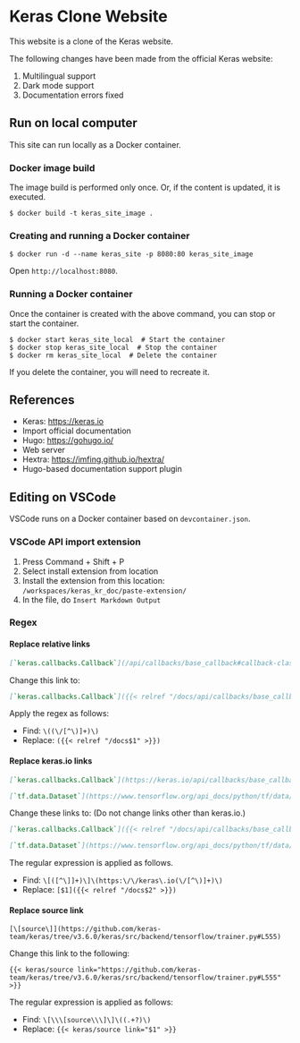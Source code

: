 # Keras Clone Website

This website is a clone of the Keras website.

The following changes have been made from the official Keras website:

1. Multilingual support
2. Dark mode support
3. Documentation errors fixed

## Run on local computer

This site can run locally as a Docker container.

### Docker image build

The image build is performed only once. Or, if the content is updated, it is executed.

```console
$ docker build -t keras_site_image .
```

### Creating and running a Docker container

```console
$ docker run -d --name keras_site -p 8080:80 keras_site_image
```

Open `http://localhost:8080`.

### Running a Docker container

Once the container is created with the above command, you can stop or start the container.

```console
$ docker start keras_site_local  # Start the container
$ docker stop keras_site_local  # Stop the container
$ docker rm keras_site_local  # Delete the container
```

If you delete the container, you will need to recreate it.

## References

- Keras: https://keras.io
- Import official documentation
- Hugo: https://gohugo.io/
- Web server
- Hextra: https://imfing.github.io/hextra/
- Hugo-based documentation support plugin

## Editing on VSCode

VSCode runs on a Docker container based on `devcontainer.json`.

### VSCode API import extension

1. Press Command + Shift + P
2. Select install extension from location
3. Install the extension from this location: `/workspaces/keras_kr_doc/paste-extension/`
4. In the file, do `Insert Markdown Output`

### Regex

#### Replace relative links

```markdown
[`keras.callbacks.Callback`](/api/callbacks/base_callback#callback-class)
```

Change this link to:

```markdown
[`keras.callbacks.Callback`]({{< relref "/docs/api/callbacks/base_callback#callback-class" >}})
```

Apply the regex as follows:

- Find: `\((\/[^\)]+)\)`
- Replace: `({{< relref "/docs$1" >}})`

#### Replace keras.io links

```markdown
[`keras.callbacks.Callback`](https://keras.io/api/callbacks/base_callback#callback-class)

[`tf.data.Dataset`](https://www.tensorflow.org/api_docs/python/tf/data/Dataset)
```

Change these links to: (Do not change links other than keras.io.)

```markdown
[`keras.callbacks.Callback`]({{< relref "/docs/api/callbacks/base_callback#callback-class" >}})

[`tf.data.Dataset`](https://www.tensorflow.org/api_docs/python/tf/data/Dataset)
```

The regular expression is applied as follows.

- Find: `\[([^\]]+)\]\(https:\/\/keras\.io(\/[^\)]+)\)`
- Replace: `[$1]({{< relref "/docs$2" >}})`

#### Replace source link

```plain
[\[source\]](https://github.com/keras-team/keras/tree/v3.6.0/keras/src/backend/tensorflow/trainer.py#L555)
```

Change this link to the following:

```plain
{{< keras/source link="https://github.com/keras-team/keras/tree/v3.6.0/keras/src/backend/tensorflow/trainer.py#L555" >}}
```

The regular expression is applied as follows:

- Find: `\[\\\[source\\\]\]\((.+?)\)`
- Replace: `{{< keras/source link="$1" >}}`
